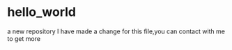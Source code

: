 # hello_world
a new repository 
I have made a change for this file,you can contact with me to get more
